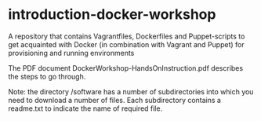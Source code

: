 # introduction-docker-workshop
A repository that contains Vagrantfiles, Dockerfiles and Puppet-scripts to get acquainted with Docker (in combination with Vagrant and Puppet) for provisioning and running environments

The PDF document DockerWorkshop-HandsOnInstruction.pdf describes the steps to go through.

Note: the directory /software has a number of subdirectories into which you need to download a number of files. Each subdirectory contains a readme.txt to indicate the name of required file.